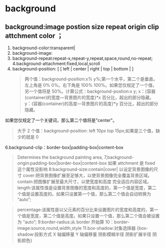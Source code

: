 # background

## background:image postion size repeat origin clip attchment color ；

1. background-color:transparent|
2. background-image:
3. background-repeat:repeat-x,repeat-y,repeat,space,round,no-repeat;
   4.background-attachment:fixed,local,scroll
4. background-position: [ [ left | center | right | top | bottom | <length-percentage> ]
   > 两个值：background-position:x% y%;第一个水平，第二个是垂直。左上角是 0% 0%。右下角是 100% 100%。如果您仅规定了一个值，另一个值将是 50%。计算公式：background-postion:x y;
   > x：{容器(container)的宽度—背景图片的宽度}*x 百分比，超出的部分隐藏。
   > y：{容器(container)的高度—背景图片的高度}*y 百分比，超出的部分隐藏。

如果您仅规定了一个关键词，那么第二个值将是"center"。

> 大于 2 个值：background-position: left 10px top 15px;如果是三个值，缺少的就是 0

6.background-clip：border-box|padding-box|content-box

> Determines the background painting area,
> 7,background-origin:padding-box|border-box|content-box
> 如果 attchment 是 fixed 这个属性没影响
> 8:background-size:contain|cover|<length-percentage>
> 以设定背景图像的尺寸
> cover:把背景图像扩展至足够大，以使背景图像完全覆盖背景区域。
> contain:把图像扩展至最大尺寸，以使宽度和高度 完全适应内容区域。
> length:该属性值是设置背景图像的宽度和高度的，第一个值是宽度，第二个值是设置高度的。如果只设置第一个值，那么第二个值会自动转换为 “auto”;

> percentage:该属性是以父元素的百分比来设置图片的宽度和高度的，第一个值是宽度，第二个值是高度。如果只设置一个值，那么第二个值会被设置为 “auto”;
> 9:border-radius:从 border 开始算
> 10：border-image:source,round,width,style
> 11.box-shadow:对象选择器 {box-shadow:投影方式 X 轴偏移量 Y 轴偏移量 阴影模糊半径 阴影扩展半径 阴影颜色}
